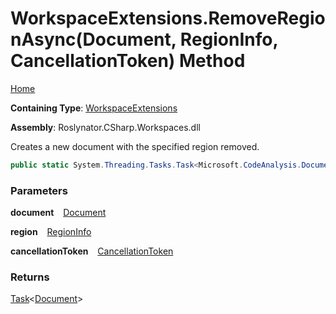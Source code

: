 # WorkspaceExtensions\.RemoveRegionAsync\(Document, RegionInfo, CancellationToken\) Method

[Home](../../../../README.md)

**Containing Type**: [WorkspaceExtensions](../README.md)

**Assembly**: Roslynator\.CSharp\.Workspaces\.dll

  
Creates a new document with the specified region removed\.

```csharp
public static System.Threading.Tasks.Task<Microsoft.CodeAnalysis.Document> RemoveRegionAsync(this Microsoft.CodeAnalysis.Document document, Roslynator.CSharp.Syntax.RegionInfo region, System.Threading.CancellationToken cancellationToken = default)
```

### Parameters

**document** &ensp; [Document](https://docs.microsoft.com/en-us/dotnet/api/microsoft.codeanalysis.document)

**region** &ensp; [RegionInfo](../../Syntax/RegionInfo/README.md)

**cancellationToken** &ensp; [CancellationToken](https://docs.microsoft.com/en-us/dotnet/api/system.threading.cancellationtoken)

### Returns

[Task](https://docs.microsoft.com/en-us/dotnet/api/system.threading.tasks.task-1)\<[Document](https://docs.microsoft.com/en-us/dotnet/api/microsoft.codeanalysis.document)\>

